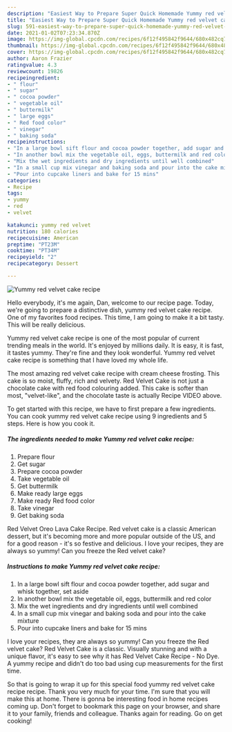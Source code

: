 ```yaml
---
description: "Easiest Way to Prepare Super Quick Homemade Yummy red velvet cake recipe"
title: "Easiest Way to Prepare Super Quick Homemade Yummy red velvet cake recipe"
slug: 591-easiest-way-to-prepare-super-quick-homemade-yummy-red-velvet-cake-recipe
date: 2021-01-02T07:23:34.870Z
image: https://img-global.cpcdn.com/recipes/6f12f495842f9644/680x482cq70/yummy-red-velvet-cake-recipe-recipe-main-photo.jpg
thumbnail: https://img-global.cpcdn.com/recipes/6f12f495842f9644/680x482cq70/yummy-red-velvet-cake-recipe-recipe-main-photo.jpg
cover: https://img-global.cpcdn.com/recipes/6f12f495842f9644/680x482cq70/yummy-red-velvet-cake-recipe-recipe-main-photo.jpg
author: Aaron Frazier
ratingvalue: 4.3
reviewcount: 19826
recipeingredient:
- " flour"
- " sugar"
- " cocoa powder"
- " vegetable oil"
- " buttermilk"
- " large eggs"
- " Red food color"
- " vinegar"
- " baking soda"
recipeinstructions:
- "In a large bowl sift flour and cocoa powder together, add sugar and whisk together, set aside"
- "In another bowl mix the vegetable oil, eggs, buttermilk and red color"
- "Mix the wet ingredients and dry ingredients until well combined"
- "In a small cup mix vinegar and baking soda and pour into the cake mixture"
- "Pour into cupcake liners and bake for 15 mins"
categories:
- Recipe
tags:
- yummy
- red
- velvet

katakunci: yummy red velvet 
nutrition: 180 calories
recipecuisine: American
preptime: "PT23M"
cooktime: "PT34M"
recipeyield: "2"
recipecategory: Dessert

---
```



![Yummy red velvet cake recipe](https://img-global.cpcdn.com/recipes/6f12f495842f9644/680x482cq70/yummy-red-velvet-cake-recipe-recipe-main-photo.jpg)

Hello everybody, it's me again, Dan, welcome to our recipe page. Today, we're going to prepare a distinctive dish, yummy red velvet cake recipe. One of my favorites food recipes. This time, I am going to make it a bit tasty. This will be really delicious.

Yummy red velvet cake recipe is one of the most popular of current trending meals in the world. It's enjoyed by millions daily. It is easy, it is fast, it tastes yummy. They're fine and they look wonderful. Yummy red velvet cake recipe is something that I have loved my whole life.

The most amazing red velvet cake recipe with cream cheese frosting. This cake is so moist, fluffy, rich and velvety. Red Velvet Cake is not just a chocolate cake with red food colouring added. This cake is softer than most, &#34;velvet-like&#34;, and the chocolate taste is actually Recipe VIDEO above.


To get started with this recipe, we have to first prepare a few ingredients. You can cook yummy red velvet cake recipe using 9 ingredients and 5 steps. Here is how you cook it.

<!--inarticleads1-->

##### The ingredients needed to make Yummy red velvet cake recipe:

1. Prepare  flour
1. Get  sugar
1. Prepare  cocoa powder
1. Take  vegetable oil
1. Get  buttermilk
1. Make ready  large eggs
1. Make ready  Red food color
1. Take  vinegar
1. Get  baking soda


Red Velvet Oreo Lava Cake Recipe. Red velvet cake is a classic American dessert, but it&#39;s becoming more and more popular outside of the US, and for a good reason - it&#39;s so festive and delicious. I love your recipes, they are always so yummy! Can you freeze the Red velvet cake? 

<!--inarticleads2-->

##### Instructions to make Yummy red velvet cake recipe:

1. In a large bowl sift flour and cocoa powder together, add sugar and whisk together, set aside
1. In another bowl mix the vegetable oil, eggs, buttermilk and red color
1. Mix the wet ingredients and dry ingredients until well combined
1. In a small cup mix vinegar and baking soda and pour into the cake mixture
1. Pour into cupcake liners and bake for 15 mins


I love your recipes, they are always so yummy! Can you freeze the Red velvet cake? Red Velvet Cake is a classic. Visually stunning and with a unique flavor, it&#39;s easy to see why it has Red Velvet Cake Recipe - No Dye. A yummy recipe and didn&#39;t do too bad using cup measurements for the first time. 

So that is going to wrap it up for this special food yummy red velvet cake recipe recipe. Thank you very much for your time. I'm sure that you will make this at home. There is gonna be interesting food in home recipes coming up. Don't forget to bookmark this page on your browser, and share it to your family, friends and colleague. Thanks again for reading. Go on get cooking!
